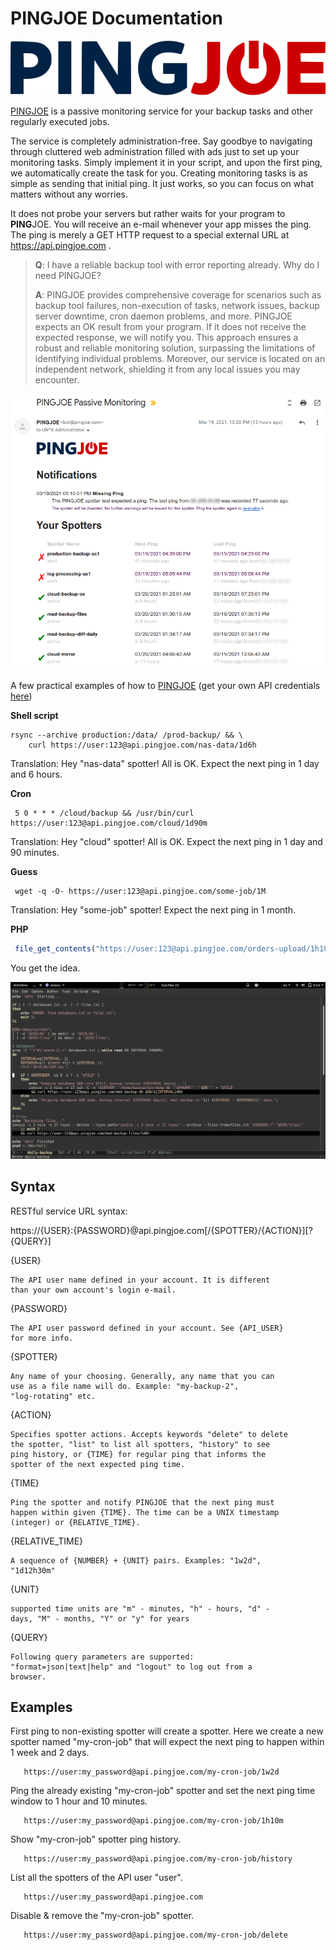 # PINGJOE Documentation

[![PINGJOE Passive Monitoring](./pingjoe-logo.png?raw=true "PINGJOE Passive Monitoring")](https://www.pingjoe.com)

[PINGJOE](https://www.pingjoe.com) is a passive monitoring service for your backup tasks and other regularly executed jobs.

The service is completely administration-free. Say goodbye to navigating through cluttered web administration filled with ads just to set up your monitoring tasks. Simply implement it in your script, and upon the first ping, we automatically create the task for you. Creating monitoring tasks is as simple as sending that initial ping. It just works, so you can focus on what matters without any worries.

It does not probe your servers but rather waits for your program to **PING**JOE. You will receive an e-mail whenever your app misses the ping. The ping is merely a GET HTTP request to a special external URL at https://api.pingjoe.com . 

> **Q**: I have a reliable backup tool with error reporting already. Why do I need PINGJOE?
> 
> **A**: PINGJOE provides comprehensive coverage for scenarios such as backup tool failures, non-execution of tasks, network issues, backup server downtime, cron daemon problems, and more. PINGJOE expects an OK result from your program. If it does not receive the expected response, we will notify you. This approach ensures a robust and reliable monitoring solution, surpassing the limitations of identifying individual problems. Moreover, our service is located on an independent network, shielding it from any local issues you may encounter.

![](./pingjoe-warning.png) 

A few practical examples of how to [PINGJOE](https://www.pingjoe.com) (get your own API credentials [here](https://www.pingjoe.com))

**Shell script**
```shell
rsync --archive production:/data/ /prod-backup/ && \
	curl https://user:123@api.pingjoe.com/nas-data/1d6h
```
Translation: Hey "nas-data" spotter! All is OK. Expect the next ping in 1 day and 6 hours.

**Cron**
```cron
 5 0 * * * /cloud/backup && /usr/bin/curl https://user:123@api.pingjoe.com/cloud/1d90m
```
Translation: Hey "cloud" spotter! All is OK. Expect the next ping in 1 day and 90 minutes.

**Guess**
```shell
 wget -q -O- https://user:123@api.pingjoe.com/some-job/1M
```
Translation: Hey "some-job" spotter! Expect the next ping in 1 month.

**PHP**
```php
 file_get_contents("https://user:123@api.pingjoe.com/orders-upload/1h10m");
```
You get the idea.

![](./pingjoe-emacs.png)

Syntax
------

RESTful service URL syntax:

https://{USER}:{PASSWORD}@api.pingjoe.com[/{SPOTTER}/{ACTION}][?{QUERY}]


{USER}

	The API user name defined in your account. It is different
	than your own account's login e-mail.

{PASSWORD}

	The API user password defined in your account. See {API_USER}
	for more info.

{SPOTTER}

	Any name of your choosing. Generally, any name that you can
	use as a file name will do. Example: "my-backup-2",
	"log-rotating" etc.

{ACTION}

	Specifies spotter actions. Accepts keywords "delete" to delete
	the spotter, "list" to list all spotters, "history" to see
	ping history, or {TIME} for regular ping that informs the
	spotter of the next expected ping time.

{TIME}

	Ping the spotter and notify PINGJOE that the next ping must
	happen within given {TIME}. The time can be a UNIX timestamp
	(integer) or {RELATIVE_TIME}.

{RELATIVE_TIME}

	A sequence of {NUMBER} + {UNIT} pairs. Examples: "1w2d",
	"1d12h30m"

{UNIT}

	supported time units are "m" - minutes, "h" - hours, "d" -
	days, "M" - months, "Y" or "y" for years

{QUERY}

	Following query parameters are supported:
	"format=json|text|help" and "logout" to log out from a
	browser.


Examples
--------

First ping to non-existing spotter will create a spotter. Here we
create a new spotter named "my-cron-job" that will expect the next
ping to happen within 1 week and 2 days.

       https://user:my_password@api.pingjoe.com/my-cron-job/1w2d

Ping the already existing "my-cron-job" spotter and set the next ping
time window to 1 hour and 10 minutes.

       https://user:my_password@api.pingjoe.com/my-cron-job/1h10m

Show "my-cron-job" spotter ping history.

       https://user:my_password@api.pingjoe.com/my-cron-job/history

List all the spotters of the API user "user".

       https://user:my_password@api.pingjoe.com

Disable & remove the "my-cron-job" spotter.

       https://user:my_password@api.pingjoe.com/my-cron-job/delete
